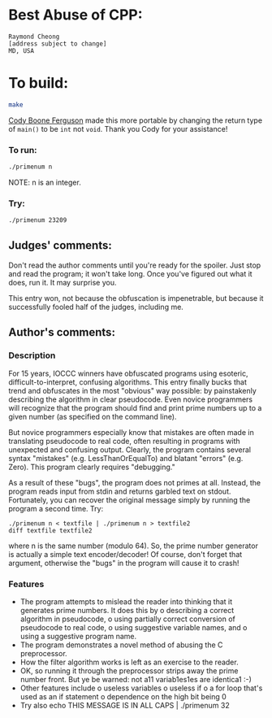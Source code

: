 # Best Abuse of CPP:

    Raymond Cheong
    [address subject to change]
    MD, USA

# To build:

```sh
make
```

[Cody Boone Ferguson](/winners.html#Cody_Boone_Ferguson) made this more
portable by changing the return type of `main()` to be `int` not `void`. Thank
you Cody for your assistance!


### To run:

```sh
./primenum n 
```
NOTE: n is an integer.

### Try:

```sh
./primenum 23209
```

## Judges' comments:

Don't read the author comments until you're ready for the spoiler.
Just stop and read the program; it won't take long.  Once you've figured
out what it does, run it.  It may surprise you.

This entry won, not because the obfuscation is impenetrable, but because
it successfully fooled half of the judges, including me.

## Author's comments:

### Description

For 15 years, IOCCC winners have obfuscated programs using esoteric,
difficult-to-interpret, confusing algorithms.  This entry finally bucks
that trend and obfuscates in the most "obvious" way possible: by
painstakenly describing the algorithm in clear pseudocode.  Even novice
programmers will recognize that the program should find and print prime
numbers up to a given number (as specified on the command line).

But novice programmers especially know that mistakes are often made in
translating pseudocode to real code, often resulting in programs with
unexpected and confusing output.  Clearly, the program contains several
syntax "mistakes" (e.g. LessThanOrEqualTo) and blatant "errors" (e.g.
Zero).  This program clearly requires "debugging."

As a result of these "bugs", the program does not primes at all.
Instead, the program reads input from stdin and returns garbled text on
stdout.  Fortunately, you can recover the original message simply by
running the program a second time.  Try:

    ./primenum n < textfile | ./primenum n > textfile2
    diff textfile textfile2

where n is the same number (modulo 64).  So, the prime number generator
is actually a simple text encoder/decoder!  Of course, don't forget that
argument, otherwise the "bugs" in the program will cause it to crash!

### Features

- The program attempts to mislead the reader into thinking that it
  generates prime numbers.  It does this by
    o describing a correct algorithm in pseudocode,
    o using partially correct conversion of pseudocode to real code,
    o using suggestive variable names, and
    o using a suggestive program name.
- The program demonstrates a novel method of abusing the C preprocessor.
- How the filter algorithm works is left as an exercise to the reader.
- OK, so running it through the preprocessor strips away the prime
  number front.  But ye be warned: not a11 variab1es1es are identica1 :-)
- Other features include
    o useless variables
    o useless if
    o a for loop that's used as an if statement
    o dependence on the high bit being 0
- Try also
  echo THIS MESSAGE IS IN ALL CAPS | ./primenum 32
